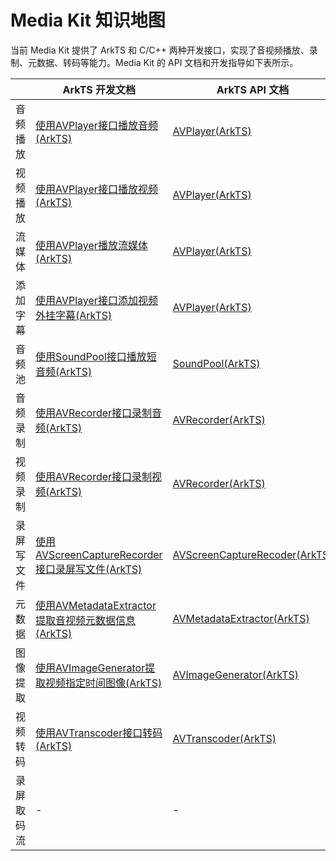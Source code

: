 # Media Kit 知识地图

当前 Media Kit 提供了 ArkTS 和 C/C++ 两种开发接口，实现了音视频播放、录制、元数据、转码等能力。Media Kit 的 API 文档和开发指导如下表所示。

|      | ArkTS 开发文档                        |      ArkTS API 文档          | C/C++ 开发文档                            | C/C++ API 文档                             |
| ------------ | ------------------------------------------------- | ------------------------------------------------- | ------------------------------------------------- | ------------------------------------------------- |
| 音频播放     | [使用AVPlayer接口播放音频(ArkTS)](using-avplayer-for-playback.md) | [AVPlayer(ArkTS)](../../reference/apis-media-kit/js-apis-media.md#avplayer9)    | [使用AVPlayer接口播放音频(C/C++)](using-ndk-avplayer-for-playback.md) |  [AVPlayer(C/C++)](../../reference/apis-media-kit/_a_v_player.md) |
| 视频播放     | [使用AVPlayer接口播放视频(ArkTS)](video-playback.md)              |  [AVPlayer(ArkTS)](../../reference/apis-media-kit/js-apis-media.md#avplayer9)    | [使用AVPlayer接口播放视频(C/C++)](using-ndk-avplayer-for-video-playback.md) | [AVPlayer(C/C++)](../../reference/apis-media-kit/_a_v_player.md) |
| 流媒体     |  [使用AVPlayer播放流媒体(ArkTS)](streaming-media-playback-development-guide.md)    |    [AVPlayer(ArkTS)](../../reference/apis-media-kit/js-apis-media.md#avplayer9)      | - | - |
| 添加字幕     | [使用AVPlayer接口添加视频外挂字幕(ArkTS)](video-subtitle.md) | [AVPlayer(ArkTS)](../../reference/apis-media-kit/js-apis-media.md#avplayer9) | - |- |
| 音频池       | [使用SoundPool接口播放短音频(ArkTS)](using-soundpool-for-playback.md)    |   [SoundPool(ArkTS)](../../reference/apis-media-kit/js-apis-inner-multimedia-soundPool.md)    | -                                     |   - |
| 音频录制     | [使用AVRecorder接口录制音频(ArkTS)](using-avrecorder-for-recording.md)  | [AVRecorder(ArkTS)](../../reference/apis-media-kit/js-apis-media.md#avrecorder9) | -                                     | - |
| 视频录制     | [使用AVRecorder接口录制视频(ArkTS)](video-recording.md) | [AVRecorder(ArkTS)](../../reference/apis-media-kit/js-apis-media.md#avrecorder9)  | -                                     |- |
| 录屏写文件   | [使用AVScreenCaptureRecorder接口录屏写文件(ArkTS)](using-avscreencapture-ArkTs.md)| [AVScreenCaptureRecoder(ArkTS)](../../reference/apis-media-kit/js-apis-media.md#avscreencapturerecorder12) | [使用AVScreenCapture接口录屏写文件(C/C++)](using-avscreencapture-for-file.md) | [AVScreenCapture(C/C++)](../../reference/apis-media-kit/_a_v_screen_capture.md) |
| 元数据       | [使用AVMetadataExtractor提取音视频元数据信息(ArkTS)](avmetadataextractor.md) | [AVMetadataExtractor(ArkTS)](../../reference/apis-media-kit/js-apis-media.md#avmetadataextractor11)  | -                                     | - |
| 图像提取     | [使用AVImageGenerator提取视频指定时间图像(ArkTS)](avimagegenerator.md) |[AVImageGenerator(ArkTS)](../../reference/apis-media-kit/js-apis-media.md#avimagegenerator12)| -| -                                     |
| 视频转码     | [使用AVTranscoder接口转码(ArkTS)](using-avtranscoder-for-transcodering.md) |[AVTranscoder(ArkTS)](../../reference/apis-media-kit/js-apis-media.md#avtranscoder12)| | -                                     |
| 录屏取码流   | -                                      | -         | [使用AVScreenCapture接口录屏取码流(C/C++)](using-avscreencapture-for-buffer.md) | [AVScreenCapture(C/C++)](../../reference/apis-media-kit/_a_v_screen_capture.md) |


